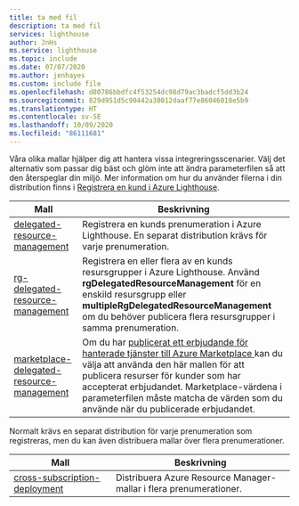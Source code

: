 ```yaml
---
title: ta med fil
description: ta med fil
services: lighthouse
author: JnHs
ms.service: lighthouse
ms.topic: include
ms.date: 07/07/2020
ms.author: jenhayes
ms.custom: include file
ms.openlocfilehash: d80786bbdfc4f53254dc98d79ac3badcf5dd3b24
ms.sourcegitcommit: 829d951d5c90442a38012daaf77e86046018e5b9
ms.translationtype: HT
ms.contentlocale: sv-SE
ms.lasthandoff: 10/09/2020
ms.locfileid: "86111681"
---
```

Våra olika mallar hjälper dig att hantera vissa integreringsscenarier. Välj det alternativ som passar dig bäst och glöm inte att ändra parameterfilen så att den återspeglar din miljö. Mer information om hur du använder filerna i din distribution finns i [Registrera en kund i Azure Lighthouse](../articles/lighthouse/how-to/onboard-customer.md).

| **Mall** | **Beskrivning** |
|---------|---------|
| [delegated-resource-management](https://github.com/Azure/Azure-Lighthouse-samples/tree/master/templates/delegated-resource-management) | Registrera en kunds prenumeration i Azure Lighthouse. En separat distribution krävs för varje prenumeration. |
| [rg-delegated-resource-management](https://github.com/Azure/Azure-Lighthouse-samples/tree/master/templates/rg-delegated-resource-management) | Registrera en eller flera av en kunds resursgrupper i Azure Lighthouse. Använd **rgDelegatedResourceManagement** för en enskild resursgrupp eller **multipleRgDelegatedResourceManagement**  om du behöver publicera flera resursgrupper i samma prenumeration. |
| [marketplace-delegated-resource-management](https://github.com/Azure/Azure-Lighthouse-samples/tree/master/templates/marketplace-delegated-resource-management) | Om du har [publicerat ett erbjudande för hanterade tjänster till Azure Marketplace ](../articles/lighthouse/how-to/publish-managed-services-offers.md) kan du välja att använda den här mallen för att publicera resurser för kunder som har accepterat erbjudandet. Marketplace-värdena i parameterfilen måste matcha de värden som du använde när du publicerade erbjudandet. |

Normalt krävs en separat distribution för varje prenumeration som registreras, men du kan även distribuera mallar över flera prenumerationer.

| **Mall** | **Beskrivning** |
|---------|---------|
| [cross-subscription-deployment](https://github.com/Azure/Azure-Lighthouse-samples/tree/master/templates/cross-subscription-deployment) | Distribuera Azure Resource Manager-mallar i flera prenumerationer. |
